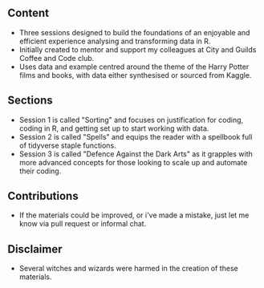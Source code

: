 ## Content
- Three sessions designed to build the foundations of an enjoyable and efficient experience analysing and transforming data in R.
- Initially created to mentor and support my colleagues at City and Guilds Coffee and Code club.
- Uses data and example centred around the theme of the Harry Potter films and books, with data either synthesised or sourced from Kaggle.

## Sections
- Session 1 is called "Sorting" and focuses on justification for coding, coding in R, and getting set up to start working with data.
- Session 2 is called "Spells" and equips the reader with a spellbook full of tidyverse staple functions.
- Session 3 is called "Defence Against the Dark Arts" as it grapples with more advanced concepts for those looking to scale up and automate their coding.

## Contributions
- If the materials could be improved, or i've made a mistake, just let me know via pull request or informal chat.

## Disclaimer
- Several witches and wizards were harmed in the creation of these materials.

